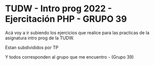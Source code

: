 # TUDW - Intro prog 2022 - Ejercitación PHP - GRUPO 39

Acá voy a ir subiendo los ejercicios que realice para las practicas de la asignatura intro prog de la TUDW.

Estan subdivididos por TP

Y todos corresponden al grupo que me encuentro - (Grupo 39)

